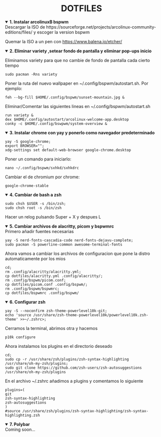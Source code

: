 <div align="center"> 
    <h1><strong>DOTFILES</strong></h1> 
</div>

<details open>
<summary><strong>1. Instalar arcolinuxB bspwm</strong></summary>
Descargar la ISO de https://sourceforge.net/projects/arcolinux-community-editions/files/ y 
escoger la version bspwm

Quemar la ISO a un pen con https://www.balena.io/etcher/
</details>

<details open>
<summary><strong>2. Eliminar variety ,setear fondo de pantalla y eliminar pop-ups inicio</strong></summary> 

Eliminamos variety para que no cambie de fondo de pantalla cada cierto tiempo
```console
sudo pacman -Rns variety
```

Poner la ruta del nuevo wallpaper en ~/.config/bspwm/autostart.sh. Por ejemplo:

```console
feh --bg-fill $HOME/.config/bspwm/sunset-mountain.jpg &
```

Eliminar/Comentar las siguientes lineas en ~/.config/bspwm/autostart.sh

```console
run variety &
dex $HOME/.config/autostart/arcolinux-welcome-app.desktop
conky -c $HOME/.config/bswpwm/system-overview &
```

</details>

<details open>
<summary><strong>3. Instalar chrome con yay y ponerlo como navegador predeterminado</strong></summary>

```console
yay -S google-chrome;
export BROWSER="";
xdg-settings set default-web-browser google-chrome.desktop
```
Poner un comando para iniciarlo:
```console
nano ~/.config/bspwm/sxhkd/sxhkdrc
```
Cambiar el de chromium por chrome:
```console
google-chrome-stable
```
</details>

<details open>
<summary><strong>4. Cambiar de bash a zsh</strong></summary>

```console
sudo chsh $USER -s /bin/zsh;
sudo chsh root -s /bin/zsh
```

Hacer un relog pulsando Super + X y despues L
</details>

<details open>
<summary><strong>5. Cambiar archivos de alacritty, picom y bspwmrc</strong></summary>
Primero añadir fuentes necesarias

```console
yay -S nerd-fonts-cascadia-code nerd-fonts-dejavu-complete;
sudo pacman -S powerline-common awesome-terminal-fonts
```

Ahora vamos a cambiar los archivos de configuracion que pone la distro automaticamente por los mios
```console
cd;
rm .config/alacritty/alacritty.yml;
cp dotfiles/alacritty.yml .config/alacritty/;
rm .config/bspwm/picom.conf;
cp dotfiles/picom.conf .config/bspwm/;
rm .config/bspwm/bspwmrc;
cp dotfiles/bspwmrc .config/bspwm/
```
</details>

<details open>
<summary><strong>6. Configurar zsh</strong></summary>

```console
yay -S --noconfirm zsh-theme-powerlevel10k-git;
echo 'source /usr/share/zsh-theme-powerlevel10k/powerlevel10k.zsh-theme' >>~/.zshrc>;
```

Cerramos la terminal, abrimos otra y hacemos

```console
p10k configure
```

Ahora instalamos los plugins en el directorio deseado
```console
cd;
sudo cp -r /usr/share/zsh/plugins/zsh-syntax-highlighting /usr/share/oh-my-zsh/plugins;
sudo git clone https://github.com/zsh-users/zsh-autosuggestions /usr/share/oh-my-zsh/plugins 
```


En el archivo ~/.zshrc añadimos a plugins y comentamos lo siguiente
```console
plugins=(
git
zsh-syntax-highlighting
zsh-autosuggestions
)
#source /usr/share/zsh/plugins/zsh-syntax-highlighting/zsh-syntax-highlighting.zsh
```
</details>

<details open>
<summary><strong>7. Polybar</strong></summary>
Coming soon...
</details>
